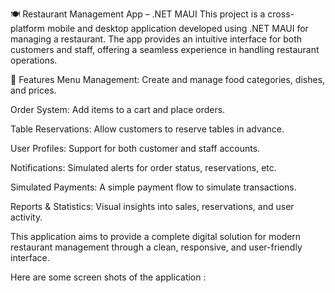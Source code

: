 🍽️ Restaurant Management App – .NET MAUI
This project is a cross-platform mobile and desktop application developed using .NET MAUI for managing a restaurant. The app provides an intuitive interface for both customers and staff, offering a seamless experience in handling restaurant operations.

🚀 Features
Menu Management: Create and manage food categories, dishes, and prices.

Order System: Add items to a cart and place orders.

Table Reservations: Allow customers to reserve tables in advance.

User Profiles: Support for both customer and staff accounts.

Notifications: Simulated alerts for order status, reservations, etc.

Simulated Payments: A simple payment flow to simulate transactions.

Reports & Statistics: Visual insights into sales, reservations, and user activity.

This application aims to provide a complete digital solution for modern restaurant management through a clean, responsive, and user-friendly interface.

Here are some screen shots of the application : 

